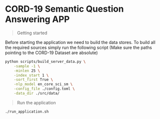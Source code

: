 # CORD-19 Semantic Question Answering APP

> Getting started

Before starting the application we need to build the data stores. To build all the required sources simply run the following script (Make sure the paths pointing to the CORD-19 Dataset are absolute)

```bash
python scripts/build_server_data.py \
    -sample -1 \
    -minlen 25 \
    -index_start 1 \
    -sort_first True \
    -nlp_model en_core_sci_sm \
    -config_file ./config.toml \
    -data_dir ./src/data/
```

> Run the application

```bash
./run_application.sh
```
